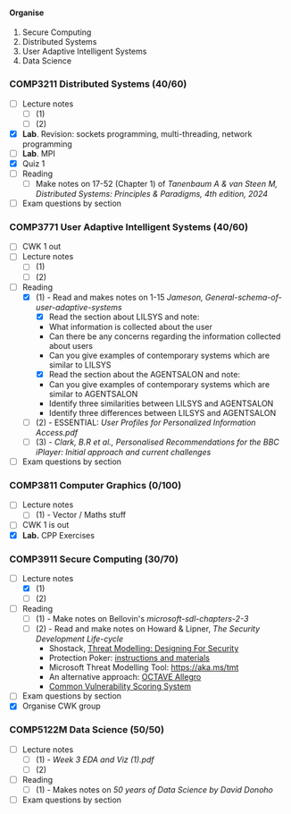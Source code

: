 #### Organise
1. Secure Computing
2. Distributed Systems
3. User Adaptive Intelligent Systems
4. Data Science
### COMP3211 Distributed Systems (40/60)
- [ ] Lecture notes 
	- [ ] (1)
	- [ ] (2) 
- [x] **Lab**. Revision: sockets programming, multi-threading, network programming
- [ ] **Lab**. MPI 
- [x] Quiz 1
- [ ] Reading
	- [ ] Make notes on 17-52 (Chapter 1) of *Tanenbaum A & van Steen M, Distributed Systems: Principles & Paradigms, 4th edition, 2024*
- [ ] Exam questions by section
### COMP3771 User Adaptive Intelligent Systems (40/60)
- [ ] CWK 1 out
- [ ] Lecture notes 
	- [ ] (1)
	- [ ] (2) 
- [ ] Reading
	- [x] (1) - Read and makes notes on  1-15 *Jameson, General-schema-of-user-adaptive-systems*
		- [x] Read the section about LILSYS and note:  
		- What information is collected about the user  
		- Can there be any concerns regarding the information collected about users  
		- Can you give examples of contemporary systems which are similar to LILSYS  
		- [x] Read the section about the AGENTSALON and note:  
		- Can you give examples of contemporary systems which are similar to AGENTSALON  
		- Identify three similarities between LILSYS and AGENTSALON  
		- Identify three differences between LILSYS and AGENTSALON
	- [ ] (2) - ESSENTIAL: *User Profiles for Personalized Information Access.pdf*
	- [ ] (3) - *Clark, B.R et al., Personalised Recommendations for the BBC iPlayer: Initial approach and current challenges*
- [ ] Exam questions by section
### COMP3811 Computer Graphics (0/100)
- [ ] Lecture notes  
	- [ ] (1) - Vector / Maths stuff
- [ ] CWK 1 is out
- [x] **Lab.** CPP Exercises
### COMP3911 Secure Computing (30/70)
- [ ] Lecture notes
	- [x] (1)
	- [ ] (2) 
- [ ] Reading
	- [ ] (1) - Make notes on Bellovin's *microsoft-sdl-chapters-2-3*
	- [ ] (2) - Read and make notes on Howard & Lipner, *The Security Development Life-cycle*  
		- Shostack, [Threat Modelling: Designing For Security](https://www.vlebooks.com/vleweb/Product/Index/345515)  
		- Protection Poker: [instructions and materials](https://www.sintef.no/protection-poker)  
		- Microsoft Threat Modelling Tool: https://aka.ms/tmt  
		- An alternative approach: [OCTAVE Allegro](https://resources.sei.cmu.edu/library/asset-view.cfm?assetID=8419)  
		- [Common Vulnerability Scoring System](https://www.first.org/cvss/user-guide)
- [ ] Exam questions by section
- [x] Organise CWK group
### COMP5122M Data Science (50/50)
- [ ] Lecture notes 
	- [ ] (1) - *Week 3 EDA and Viz (1).pdf*
	- [ ] (2) 
- [ ] Reading 
	- [ ] (1) - Makes notes on *50 years of Data Science by David Donoho*
- [ ] Exam questions by section
